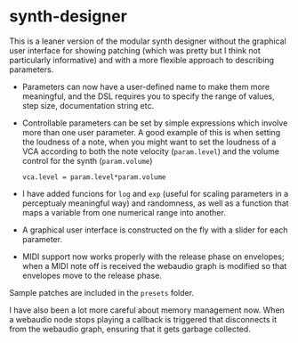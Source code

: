 # synth-designer

This is a leaner version of the modular synth designer without the graphical user interface for showing patching (which was pretty but I think not particularly informative) and with a more flexible approach to describing parameters. 

* Parameters can now have a user-defined name to make them more meaningful, and the DSL requires you to specify the range of values, step size, documentation string etc.

* Controllable parameters can be set by simple expressions which involve more than one user parameter. A good example of this is when setting the loudness of a note, when you might want to set the loudness of a VCA according to both the note velocity (```param.level```) and the volume control for the synth (```param.volume```)

  ```vca.level = param.level*param.volume```

* I have added funcions for ```log``` and ```exp``` (useful for scaling parameters in a perceptualy meaningful way) and randomness, as well as a function that maps a variable from one numerical range into another. 

* A graphical user interface is constructed on the fly with a slider for each parameter.

* MIDI support now works properly with the release phase on envelopes; when a MIDI note off is received the webaudio graph is modified so that envelopes move to the release phase. 

Sample patches are included in the ```presets``` folder.

I have also been a lot more careful about memory management now. When a webaudio node stops playing a callback is triggered that disconnects it from the webaudio graph, ensuring that it gets garbage collected. 

